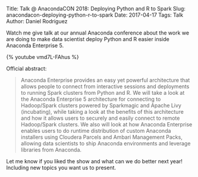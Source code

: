Title: Talk @ AnacondaCON 2018: Deploying Python and R to Spark
Slug: anacondacon-deploying-python-r-to-spark
Date: 2017-04-17
Tags: Talk
Author: Daniel Rodriguez

Watch me give talk at our annual Anaconda conference about the work we are doing
to make data scientist deploy Python and R easier inside Anaconda Enterprise 5.

{% youtube vmd7L-FAhus %}

Official abstract:

> Anaconda Enterprise provides an easy yet powerful architecture that allows people to connect from interactive sessions and deployments to running Spark clusters from Python and R.  We will take a look at the Anaconda Enterprise 5 architecture for connecting to Hadoop/Spark clusters powered by Sparkmagic and Apache Livy (incubating), while taking a look at the benefits of this architecture and how it allows users to securely and easily connect to remote Hadoop/Spark clusters. We also will look at how Anaconda Enterprise enables users to do runtime distribution of custom Anaconda installers using Cloudera Parcels and Ambari Management Packs, allowing data scientists to ship Anaconda environments and leverage libraries from Anaconda.

Let me know if you liked the show and what can we do better next year!
Including new topics you want us to present.
